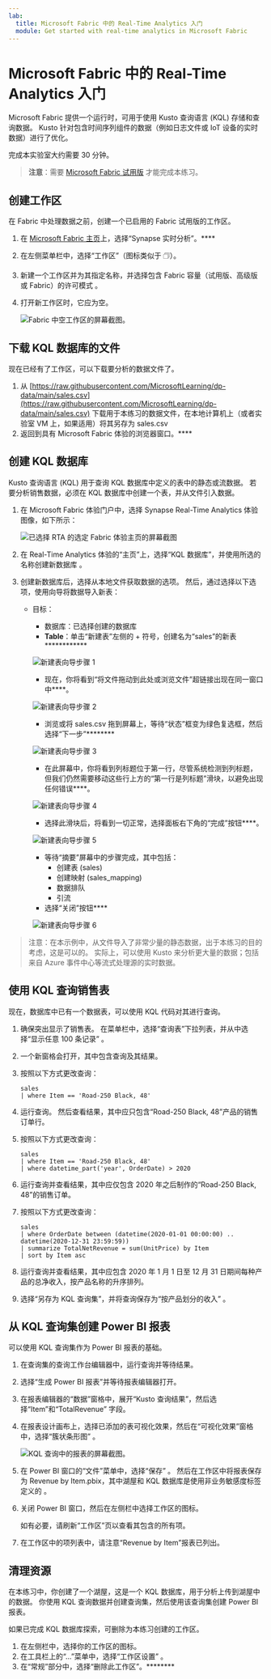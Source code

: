 ```yaml
---
lab:
  title: Microsoft Fabric 中的 Real-Time Analytics 入门
  module: Get started with real-time analytics in Microsoft Fabric
---
```


# Microsoft Fabric 中的 Real-Time Analytics 入门

Microsoft Fabric 提供一个运行时，可用于使用 Kusto 查询语言 (KQL) 存储和查询数据。 Kusto 针对包含时间序列组件的数据（例如日志文件或 IoT 设备的实时数据）进行了优化。

完成本实验室大约需要 30 分钟。

> **注意**：需要 [Microsoft Fabric 试用版](https://learn.microsoft.com/fabric/get-started/fabric-trial) 才能完成本练习。

## 创建工作区

在 Fabric 中处理数据之前，创建一个已启用的 Fabric 试用版的工作区。

1. 在 [Microsoft Fabric 主页](https://app.fabric.microsoft.com)上，选择“Synapse 实时分析”。****
1. 在左侧菜单栏中，选择“工作区”（图标类似于 &#128455;）。
1. 新建一个工作区并为其指定名称，并选择包含 Fabric 容量（试用版、高级版或 Fabric）的许可模式  。
1. 打开新工作区时，它应为空。

    ![Fabric 中空工作区的屏幕截图。](./Images/new-workspace.png)

## 下载 KQL 数据库的文件

现在已经有了工作区，可以下载要分析的数据文件了。

1. 从 [https://raw.githubusercontent.com/MicrosoftLearning/dp-data/main/sales.csv](https://raw.githubusercontent.com/MicrosoftLearning/dp-data/main/sales.csv) 下载用于本练习的数据文件，在本地计算机上（或者实验室 VM 上，如果适用）将其另存为 sales.csv
1. 返回到具有 Microsoft Fabric 体验的浏览器窗口。****

## 创建 KQL 数据库

Kusto 查询语言 (KQL) 用于查询 KQL 数据库中定义的表中的静态或流数据。 若要分析销售数据，必须在 KQL 数据库中创建一个表，并从文件引入数据。

1. 在 Microsoft Fabric 体验门户中，选择 Synapse Real-Time Analytics 体验图像，如下所示：

    ![已选择 RTA 的选定 Fabric 体验主页的屏幕截图](./Images/fabric-experience-home.png)

2. 在 Real-Time Analytics 体验的“主页”上，选择“KQL 数据库”，并使用所选的名称创建新数据库  。
3. 创建新数据库后，选择从本地文件获取数据的选项。 然后，通过选择以下选项，使用向导将数据导入新表：
    - 目标：
        - 数据库：已选择创建的数据库
        - **Table**：单击“新建表”左侧的 + 符号，创建名为“sales”的新表************

        ![新建表向导步骤 1](./Images/import-wizard-local-file-1.png?raw=true)

        - 现在，你将看到“将文件拖动到此处或浏览文件”超链接出现在同一窗口中****。

        ![新建表向导步骤 2](./Images/import-wizard-local-file-2.png?raw=true)

        - 浏览或将 sales.csv 拖到屏幕上，等待“状态”框变为绿色复选框，然后选择“下一步”********

        ![新建表向导步骤 3](./Images/import-wizard-local-file-3.png?raw=true)

        - 在此屏幕中，你将看到列标题位于第一行，尽管系统检测到列标题，但我们仍然需要移动这些行上方的“第一行是列标题”滑块，以避免出现任何错误****。
        
        ![新建表向导步骤 4](./Images/import-wizard-local-file-4.png?raw=true)

        - 选择此滑块后，将看到一切正常，选择面板右下角的“完成”按钮****。

        ![新建表向导步骤 5](./Images/import-wizard-local-file-5.png?raw=true)

        - 等待“摘要”屏幕中的步骤完成，其中包括：
            - 创建表 (sales)
            - 创建映射 (sales_mapping)
            - 数据排队
            - 引流
        - 选择“关闭”按钮****

        ![新建表向导步骤 6](./Images/import-wizard-local-file-6.png?raw=true)

> 注意：在本示例中，从文件导入了非常少量的静态数据，出于本练习的目的考虑，这是可以的。 实际上，可以使用 Kusto 来分析更大量的数据；包括来自 Azure 事件中心等流式处理源的实时数据。

## 使用 KQL 查询销售表

现在，数据库中已有一个数据表，可以使用 KQL 代码对其进行查询。

1. 确保突出显示了销售表。 在菜单栏中，选择“查询表”下拉列表，并从中选择“显示任意 100 条记录” 。

2. 一个新窗格会打开，其中包含查询及其结果。 

3. 按照以下方式更改查询：

    ```kusto
   sales
   | where Item == 'Road-250 Black, 48'
    ```

4. 运行查询。 然后查看结果，其中应只包含“Road-250 Black, 48”产品的销售订单行。

5. 按照以下方式更改查询：

    ```kusto
   sales
   | where Item == 'Road-250 Black, 48'
   | where datetime_part('year', OrderDate) > 2020
    ```

6. 运行查询并查看结果，其中应仅包含 2020 年之后制作的“Road-250 Black, 48”的销售订单。

7. 按照以下方式更改查询：

    ```kusto
   sales
   | where OrderDate between (datetime(2020-01-01 00:00:00) .. datetime(2020-12-31 23:59:59))
   | summarize TotalNetRevenue = sum(UnitPrice) by Item
   | sort by Item asc
    ```

8. 运行查询并查看结果，其中应包含 2020 年 1 月 1 日至 12 月 31 日期间每种产品的总净收入，按产品名称的升序排列。
9. 选择“另存为 KQL 查询集”，并将查询保存为“按产品划分的收入” 。

## 从 KQL 查询集创建 Power BI 报表

可以使用 KQL 查询集作为 Power BI 报表的基础。

1. 在查询集的查询工作台编辑器中，运行查询并等待结果。
2. 选择“生成 Power BI 报表”并等待报表编辑器打开。
3. 在报表编辑器的“数据”窗格中，展开“Kusto 查询结果”，然后选择“Item”和“TotalRevenue”   字段。
4. 在报表设计画布上，选择已添加的表可视化效果，然后在“可视化效果”窗格中，选择“簇状条形图” 。

    ![KQL 查询中的报表的屏幕截图。](./Images/kql-report.png)

5. 在 Power BI 窗口的“文件”菜单中，选择“保存”  。 然后在工作区中将报表保存为 Revenue by Item.pbix，其中湖屋和 KQL 数据库是使用非业务敏感度标签定义的 。
6. 关闭 Power BI 窗口，然后在左侧栏中选择工作区的图标。

    如有必要，请刷新“工作区”页以查看其包含的所有项。

7. 在工作区中的项列表中，请注意“Revenue by Item”报表已列出。

## 清理资源

在本练习中，你创建了一个湖屋，这是一个 KQL 数据库，用于分析上传到湖屋中的数据。 你使用 KQL 查询数据并创建查询集，然后使用该查询集创建 Power BI 报表。

如果已完成 KQL 数据库探索，可删除为本练习创建的工作区。

1. 在左侧栏中，选择你的工作区的图标。
2. 在工具栏上的“...”菜单中，选择“工作区设置” 。
3. 在“常规”部分中，选择“删除此工作区”。********
